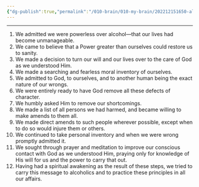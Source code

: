 ```yaml
---
{"dg-publish":true,"permalink":"/010-brain/010-my-brain/202212151650-alcoholics-anonymous-12-steps/","created":"2022-12-15T16:50:37.000-05:00","updated":"2025-03-21T17:24:43.000-04:00"}
---
```


---

1.  We admitted we were powerless over alcohol—that our lives had become unmanageable.
2.  We came to believe that a Power greater than ourselves could restore us to sanity.
3.  We made a decision to turn our will and our lives over to the care of God as we understood Him.
4.  We made a searching and fearless moral inventory of ourselves.
5.  We admitted to God, to ourselves, and to another human being the exact nature of our wrongs.
6.  We were entirely ready to have God remove all these defects of character.
7.  We humbly asked Him to remove our shortcomings.
8.  We made a list of all persons we had harmed, and became willing to make amends to them all.
9.  We made direct amends to such people wherever possible, except when to do so would injure them or others.
10.  We continued to take personal inventory and when we were wrong promptly admitted it.
11.  We sought through prayer and meditation to improve our conscious contact with God as we understood Him, praying only for knowledge of His will for us and the power to carry that out.
12.  Having had a spiritual awakening as the result of these steps, we tried to carry this message to alcoholics and to practice these principles in all our affairs.